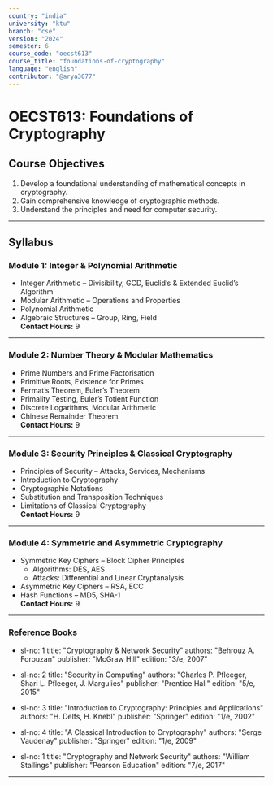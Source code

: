 ```yaml
---
country: "india"
university: "ktu"
branch: "cse"
version: "2024"
semester: 6
course_code: "oecst613"
course_title: "foundations-of-cryptography"
language: "english"
contributor: "@arya3077"
---
```


# OECST613: Foundations of Cryptography

## Course Objectives

1. Develop a foundational understanding of mathematical concepts in cryptography.  
2. Gain comprehensive knowledge of cryptographic methods.  
3. Understand the principles and need for computer security.  

---

## Syllabus

### Module 1: Integer & Polynomial Arithmetic  
- Integer Arithmetic – Divisibility, GCD, Euclid’s & Extended Euclid’s Algorithm  
- Modular Arithmetic – Operations and Properties  
- Polynomial Arithmetic  
- Algebraic Structures – Group, Ring, Field  
**Contact Hours:** 9

---

### Module 2: Number Theory & Modular Mathematics  
- Prime Numbers and Prime Factorisation  
- Primitive Roots, Existence for Primes  
- Fermat’s Theorem, Euler’s Theorem  
- Primality Testing, Euler’s Totient Function  
- Discrete Logarithms, Modular Arithmetic  
- Chinese Remainder Theorem  
**Contact Hours:** 9

---

### Module 3: Security Principles & Classical Cryptography  
- Principles of Security – Attacks, Services, Mechanisms  
- Introduction to Cryptography  
- Cryptographic Notations  
- Substitution and Transposition Techniques  
- Limitations of Classical Cryptography  
**Contact Hours:** 9

---

### Module 4: Symmetric and Asymmetric Cryptography  
- Symmetric Key Ciphers – Block Cipher Principles  
  - Algorithms: DES, AES  
  - Attacks: Differential and Linear Cryptanalysis  
- Asymmetric Key Ciphers – RSA, ECC  
- Hash Functions – MD5, SHA-1  
**Contact Hours:** 9



---

### Reference Books
  - sl-no: 1
    title: "Cryptography & Network Security"
    authors: "Behrouz A. Forouzan"
    publisher: "McGraw Hill"
    edition: "3/e, 2007"

  - sl-no: 2
    title: "Security in Computing"
    authors: "Charles P. Pfleeger, Shari L. Pfleeger, J. Margulies"
    publisher: "Prentice Hall"
    edition: "5/e, 2015"

  - sl-no: 3
    title: "Introduction to Cryptography: Principles and Applications"
    authors: "H. Delfs, H. Knebl"
    publisher: "Springer"
    edition: "1/e, 2002"

  - sl-no: 4
    title: "A Classical Introduction to Cryptography"
    authors: "Serge Vaudenay"
    publisher: "Springer"
    edition: "1/e, 2009"

  - sl-no: 1
    title: "Cryptography and Network Security"
    authors: "William Stallings"
    publisher: "Pearson Education"
    edition: "7/e, 2017"

---
